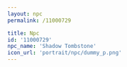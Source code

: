 ```yaml
---
layout: npc
permalink: /11000729

title: Npc
id: '11000729'
npc_name: 'Shadow Tombstone'
icon_url: 'portrait/npc/dummy_p.png'
---
```


